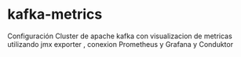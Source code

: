 # kafka-metrics
Configuración Cluster de apache kafka con visualizacion de metricas utilizando jmx exporter , conexion Prometheus y Grafana y Conduktor
